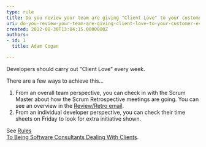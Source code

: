 ```yaml
---
type: rule
title: Do you review your team are giving "Client Love" to your customer every Friday?
uri: do-you-review-your-team-are-giving-client-love-to-your-customer-every-friday
created: 2012-08-30T13:04:15.0000000Z
authors:
- id: 1
  title: Adam Cogan

---
```


​Developers should carry out "Client Love" every week.

There are a few ways to achieve this...
 
1. From an overall team perspective, you can check in with the Scrum Master about how the Scrum Retrospective meetings are going. You can see an overview in the [Review/Retro email](/do-you-create-a-sprint-review-retro-email).
2. From an individual developer perspective, you can check their time sheets on Friday to look for extra initiative shown.​


See [Rules<br>                        To Being Software Consultants Dealing With Clients](/do-you-build-the-client-relationship-by-completing-＂client-love＂-each-week-%28aka-customer-love%29).
